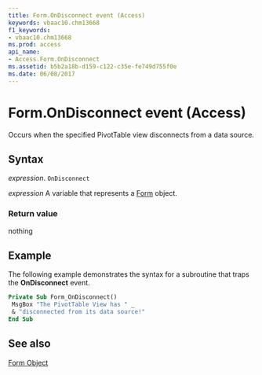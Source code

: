 ```yaml
---
title: Form.OnDisconnect event (Access)
keywords: vbaac10.chm13668
f1_keywords:
- vbaac10.chm13668
ms.prod: access
api_name:
- Access.Form.OnDisconnect
ms.assetid: b5b2a18b-d159-c122-c35e-fe749d755f0e
ms.date: 06/08/2017
---
```



# Form.OnDisconnect event (Access)

Occurs when the specified PivotTable view disconnects from a data source.


## Syntax

_expression_. `OnDisconnect`

_expression_ A variable that represents a [Form](Access.Form.md) object.


### Return value

nothing


## Example

The following example demonstrates the syntax for a subroutine that traps the  **OnDisconnect** event.


```vb
Private Sub Form_OnDisconnect() 
 MsgBox "The PivotTable View has " _ 
 & "disconnected from its data source!" 
End Sub
```


## See also


[Form Object](Access.Form.md)

